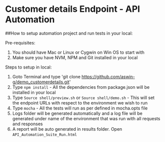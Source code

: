 # Customer details Endpoint - API Automation

##How to setup automation project and run tests in your local:

Pre-requisites:
1. You should have Mac or Linux or Cygwin on Win OS to start with
2. Make sure you have NVM, NPM and Git installed in your local

Steps to setup in local:
1. Goto Terminal and type 'git clone https://github.com/aswin-g/demo_customerdetails.git'
2. Type `npm install` - All the dependencies from package.json will be installed in your local
3. Type `Source shell/preview.sh` or `Source shell/demo.sh` - This will set the endpoint URLs with respect to the environment we wish to run
4. Type `mocha` - All the tests will run as per defined in mocha.opts file
5. Logs folder will be generated automatically and a log file will be generated under name of the environment that was run with all requests and responses
6. A report will be auto generated in results folder. Open `API_Automation_Suite_Run.html`

